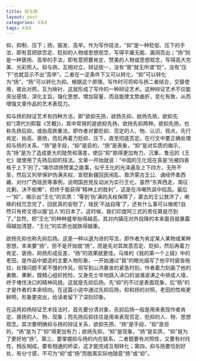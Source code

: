 ```yaml
---
title: 抑与扬
layout: post
categories: X与X
tags: X与X
---
```


抑，抑制、压下；扬，振发、高举。作为写作技法，“抑”是一种贬低、压下的手法，即有意把欲否定、贬抑的人物或思想观念，写得平庸无能、漏洞百出；“扬”则是一种褒扬、高举的手法，即有意把要肯定、赞美的人物或思想观念，写得高大完美、光彩照人。抑与扬，互相对立，辩证统一，没有“褒”就无所谓“贬”，没有“压下”也就显示不出“高举”。二者在一定条件下又可以转化，“抑”可以转化为“扬”，“扬”可以转化为抑。根据这个原理，写作时可将抑与扬二者结合，交替使用，彼此对照，互为映衬，这就形成了写作的一种辩证艺术。这种辩证艺术不仅能突出感情，深化主旨，强化思想，增加容量，而且能使文势曲折，变化有致，从而增强文章作品的艺术表现力。

抑与扬的辩证艺术有四种方法，即“欲抑先扬，欲扬先抑，欲扬先扬，欲抑先抑”(清代刘熙载《艺概》)，其中常用的是欲抑先扬、欲扬先抑两种。欲抑先扬，也称先扬后抑，或抬高跌重法，即作者对要贬抑、否定的人、物、认识、观点，先行肯定、抬高、褒扬，而后再着力贬抑、压下，直至彻底否定。在行文中要正确处理抑与扬的关系，“扬”是手段，“抑”是目的，“扬”是表象，“抑”是对实质的揭示，先“扬”是为了造成更大的陡势和落差，使后“抑”跌得更加有力、沉重。鲁迅的《王化》就使用了先扬后抑的技法。文章一开始就说：“中国的王化现在真是‘光被四表格于上下’的了。”竭尽颂扬赞美之能事，似乎王化的光泽遍及上下四方，无所不至，然后又列举保护伪满夫权、宣慰新疆回民闹乱、救济蒙古王公、诵经怀柔西藏、对付广西瑶民等事例，说明国民党反动派为实行王化，虽然“东奔西走，南征北剿，决不偷懒”，但终于能获得“精神上的胜利”，这是在冷嘲热讽中拾高。最后一“抑”，揭示出“王化”的实质：“等到‘伪’满的夫权保障了，蒙古的王公救济了，喇嘛的经咒念完了，回民真的安慰了，瑶民‘不战自降’了，还有什么事可以做呢?自然只有修文德以服‘远人’的日本了。这时候，我们印度阿三式的责任算是尽到了。”显然，把“王化”的种种盛举抬得越高，其对内镇压对外投降的本来面目就暴露得越加清楚，“王化”的实质也就跌得越重。

欲扬先抑也称先抑后扬。这是一种以退为进的写法，即作者为肯定某人某物或某种思想，本来要“扬”，但不是开始就“扬”，而是先对其故意否定、贬抑，然后再着力肯定、褒扬，抑扬形成反差，“扬”的效果就更佳。马烽的《我的第一个上级》中的老田，是作品中塑造的主要人物形象，一开始通过“我”的眼光描写了他平时疲沓拖拉，处理问题不紧不慢的作风，但写到山洪暴发的紧急时刻，作者着力刻画了他的勇敢、果断，既精心组织抢险，又身先士卒地跳入决口的汹涌波涛之中排成人墙，终于堵住决口的精神风貌。这就是先抑后扬。先“抑”的不过是表面现象，后“扬”的才是作者的本来倾向。在这篇小说中通过先抑后扬，抑和扬的对照，老田的性格更鲜明，形象更突出，给读者留下了深刻印象。

在运用抑扬辩证艺术技法时，首先要分清对象，先抑后扬一般是用来表现作者肯定、褒扬的人、物、现象；而先扬后抑往往是用来表现否定、贬抑的人、物、思想观念。其次要明确抑与扬的辩证关系，欲抑先扬，“扬”是手段，“抑”是目的，“扬”是为了“抑”得更加有力；欲扬先抑，“抑”是现象，“扬”是实质，“抑”是为了更好地“扬”。第三，要掌握抑与扬的内在联系，二者既要有对照性，又要有衬托性，相反相成，要有相通的桥梁，这才能完成互相转化；第四，抑与扬要恰到好处，有分寸感，不可为“抑”或“扬”而脱离实际地随意“扬”或“抑”。 